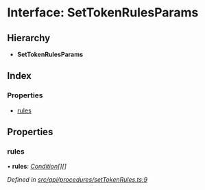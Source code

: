 # Interface: SetTokenRulesParams

## Hierarchy

* **SetTokenRulesParams**

## Index

### Properties

* [rules](settokenrulesparams.md#rules)

## Properties

###  rules

• **rules**: *[Condition](../globals.md#condition)[][]*

*Defined in [src/api/procedures/setTokenRules.ts:9](https://github.com/PolymathNetwork/polymesh-sdk/blob/555a252/src/api/procedures/setTokenRules.ts#L9)*
